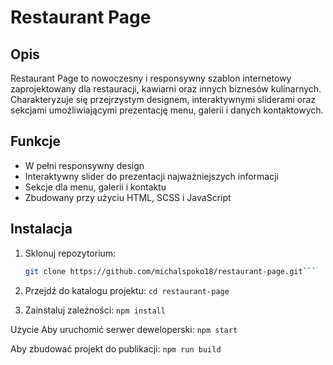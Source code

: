 # Restaurant Page

## Opis
Restaurant Page to nowoczesny i responsywny szablon internetowy zaprojektowany dla restauracji, kawiarni oraz innych biznesów kulinarnych. Charakteryzuje się przejrzystym designem, interaktywnymi sliderami oraz sekcjami umożliwiającymi prezentację menu, galerii i danych kontaktowych.

## Funkcje
- W pełni responsywny design
- Interaktywny slider do prezentacji najważniejszych informacji
- Sekcje dla menu, galerii i kontaktu
- Zbudowany przy użyciu HTML, SCSS i JavaScript

## Instalacja
1. Sklonuj repozytorium:
   ```bash
   git clone https://github.com/michalspoko18/restaurant-page.git```

2. Przejdź do katalogu projektu:
```cd restaurant-page```

3. Zainstaluj zależności:
```npm install```

Użycie
Aby uruchomić serwer deweloperski:
```npm start```

Aby zbudować projekt do publikacji:
```npm run build```
